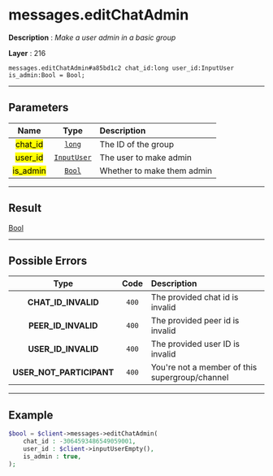 # messages.editChatAdmin

**Description** : *Make a user admin in a basic group*

**Layer** : 216

```tl
messages.editChatAdmin#a85bd1c2 chat_id:long user_id:InputUser is_admin:Bool = Bool;
```

---

## Parameters

| Name | Type | Description |
| :---: | :---: | :--- |
| <mark>chat_id</mark> | [`long`](type/long) | The ID of the group |
| <mark>user_id</mark> | [`InputUser`](type/InputUser) | The user to make admin |
| <mark>is_admin</mark> | [`Bool`](type/Bool) | Whether to make them admin |

---

## Result

[Bool](type/Bool)

---

## Possible Errors

| Type | Code | Description |
| :---: | :---: | :--- |
| **CHAT_ID_INVALID** | `400` | The provided chat id is invalid |
| **PEER_ID_INVALID** | `400` | The provided peer id is invalid |
| **USER_ID_INVALID** | `400` | The provided user ID is invalid |
| **USER_NOT_PARTICIPANT** | `400` | You're not a member of this supergroup/channel |

---

## Example

```php
$bool = $client->messages->editChatAdmin(
	chat_id : -3064593486549059001,
	user_id : $client->inputUserEmpty(),
	is_admin : true,
);
```